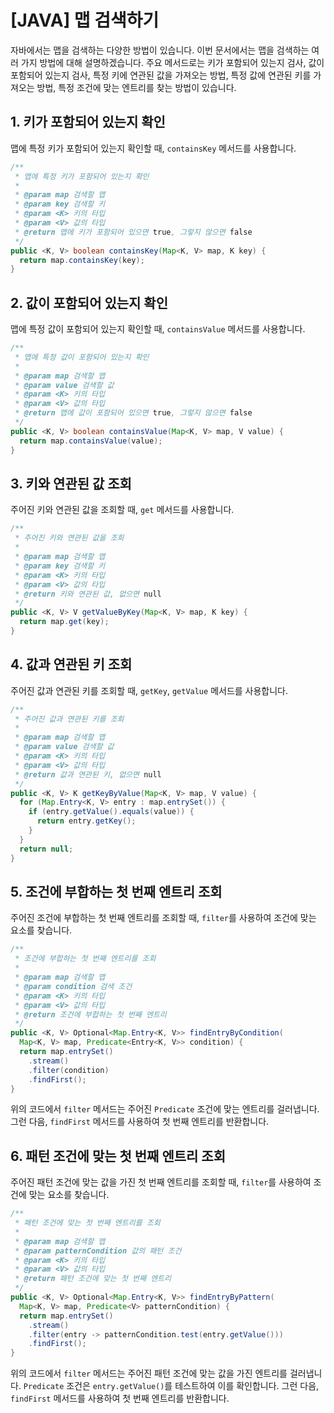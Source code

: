 # [JAVA] 맵 검색하기

자바에서는 맵을 검색하는 다양한 방법이 있습니다. 이번 문서에서는 맵을 검색하는 여러 가지 방법에 대해 설명하겠습니다. 주요 메서드로는 키가 포함되어 있는지 검사, 값이 포함되어 있는지 검사, 특정 키에 연관된 값을 가져오는 방법, 특정 값에 연관된 키를 가져오는 방법, 특정 조건에 맞는 엔트리를 찾는 방법이 있습니다.

## 1. 키가 포함되어 있는지 확인

맵에 특정 키가 포함되어 있는지 확인할 때, `containsKey` 메서드를 사용합니다.

```java
/**
 * 맵에 특정 키가 포함되어 있는지 확인
 *
 * @param map 검색할 맵
 * @param key 검색할 키
 * @param <K> 키의 타입
 * @param <V> 값의 타입
 * @return 맵에 키가 포함되어 있으면 true, 그렇지 않으면 false
 */
public <K, V> boolean containsKey(Map<K, V> map, K key) {
  return map.containsKey(key);
}
```

## 2. 값이 포함되어 있는지 확인

맵에 특정 값이 포함되어 있는지 확인할 때, `containsValue` 메서드를 사용합니다.

```java
/**
 * 맵에 특정 값이 포함되어 있는지 확인
 *
 * @param map 검색할 맵
 * @param value 검색할 값
 * @param <K> 키의 타입
 * @param <V> 값의 타입
 * @return 맵에 값이 포함되어 있으면 true, 그렇지 않으면 false
 */
public <K, V> boolean containsValue(Map<K, V> map, V value) {
  return map.containsValue(value);
}
```

## 3. 키와 연관된 값 조회

주어진 키와 연관된 값을 조회할 때, `get` 메서드를 사용합니다.

```java
/**
 * 주어진 키와 연관된 값을 조회
 *
 * @param map 검색할 맵
 * @param key 검색할 키
 * @param <K> 키의 타입
 * @param <V> 값의 타입
 * @return 키와 연관된 값, 없으면 null
 */
public <K, V> V getValueByKey(Map<K, V> map, K key) {
  return map.get(key);
}
```

## 4. 값과 연관된 키 조회

주어진 값과 연관된 키를 조회할 때, `getKey`, `getValue` 메서드를 사용합니다.

```java
/**
 * 주어진 값과 연관된 키를 조회
 *
 * @param map 검색할 맵
 * @param value 검색할 값
 * @param <K> 키의 타입
 * @param <V> 값의 타입
 * @return 값과 연관된 키, 없으면 null
 */
public <K, V> K getKeyByValue(Map<K, V> map, V value) {
  for (Map.Entry<K, V> entry : map.entrySet()) {
    if (entry.getValue().equals(value)) {
      return entry.getKey();
    }
  }
  return null;
}
```

## 5. 조건에 부합하는 첫 번째 엔트리 조회

주어진 조건에 부합하는 첫 번째 엔트리를 조회할 때, `filter`를 사용하여 조건에 맞는 요소를 찾습니다.

```java
/**
 * 조건에 부합하는 첫 번째 엔트리를 조회
 *
 * @param map 검색할 맵
 * @param condition 검색 조건
 * @param <K> 키의 타입
 * @param <V> 값의 타입
 * @return 조건에 부합하는 첫 번째 엔트리
 */
public <K, V> Optional<Map.Entry<K, V>> findEntryByCondition(
  Map<K, V> map, Predicate<Entry<K, V>> condition) {
  return map.entrySet()
    .stream()
    .filter(condition)
    .findFirst();
}
```

위의 코드에서 `filter` 메서드는 주어진 `Predicate` 조건에 맞는 엔트리를 걸러냅니다. 그런 다음, `findFirst` 메서드를 사용하여 첫 번째 엔트리를 반환합니다.

## 6. 패턴 조건에 맞는 첫 번째 엔트리 조회

주어진 패턴 조건에 맞는 값을 가진 첫 번째 엔트리를 조회할 때, `filter`를 사용하여 조건에 맞는 요소를 찾습니다.

```java
/**
 * 패턴 조건에 맞는 첫 번째 엔트리를 조회
 *
 * @param map 검색할 맵
 * @param patternCondition 값의 패턴 조건
 * @param <K> 키의 타입
 * @param <V> 값의 타입
 * @return 패턴 조건에 맞는 첫 번째 엔트리
 */
public <K, V> Optional<Map.Entry<K, V>> findEntryByPattern(
  Map<K, V> map, Predicate<V> patternCondition) {
  return map.entrySet()
    .stream()
    .filter(entry -> patternCondition.test(entry.getValue()))
    .findFirst();
}
```

위의 코드에서 `filter` 메서드는 주어진 패턴 조건에 맞는 값을 가진 엔트리를 걸러냅니다. `Predicate` 조건은 `entry.getValue()`를 테스트하여 이를 확인합니다. 그런 다음, `findFirst` 메서드를 사용하여 첫 번째 엔트리를 반환합니다.
